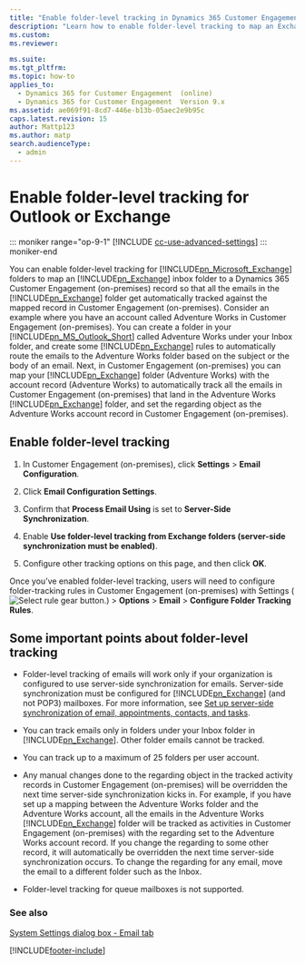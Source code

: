 ```yaml
---
title: "Enable folder-level tracking in Dynamics 365 Customer Engagement (on-premises)"
description: "Learn how to enable folder-level tracking to map an Exchange inbox folder to a Customer Engagement (on-premises) record."
ms.custom: 
ms.reviewer: 

ms.suite: 
ms.tgt_pltfrm: 
ms.topic: how-to
applies_to: 
  - Dynamics 365 for Customer Engagement  (online)
  - Dynamics 365 for Customer Engagement  Version 9.x
ms.assetid: ae069f91-8cd7-446e-b13b-05aec2e9b95c
caps.latest.revision: 15
author: Mattp123
ms.author: matp
search.audienceType: 
  - admin
---
```

# Enable folder-level tracking for Outlook or Exchange 

::: moniker range="op-9-1"
[!INCLUDE [cc-use-advanced-settings](../includes/cc-use-advanced-settings.md)]
::: moniker-end

You can enable folder-level tracking for [!INCLUDE[pn_Microsoft_Exchange](../includes/pn-microsoft-exchange.md)] folders to map an [!INCLUDE[pn_Exchange](../includes/pn-exchange.md)] inbox folder to a Dynamics 365 Customer Engagement (on-premises) record so that all the emails in the [!INCLUDE[pn_Exchange](../includes/pn-exchange.md)] folder get automatically tracked against the mapped record in Customer Engagement (on-premises). Consider an example where you have an account called Adventure Works in Customer Engagement (on-premises). You can create a folder in your [!INCLUDE[pn_MS_Outlook_Short](../includes/pn-ms-outlook-short.md)] called Adventure Works under your Inbox folder, and create some [!INCLUDE[pn_Exchange](../includes/pn-exchange.md)] rules to automatically route the emails to the Adventure Works folder based on the subject or the body of an email. Next, in Customer Engagement (on-premises) you can map your [!INCLUDE[pn_Exchange](../includes/pn-exchange.md)] folder (Adventure Works) with the account record (Adventure Works) to automatically track all the emails in Customer Engagement (on-premises) that land in the Adventure Works [!INCLUDE[pn_Exchange](../includes/pn-exchange.md)] folder, and set the regarding object as the Adventure Works account record in Customer Engagement (on-premises).  
  
 
## Enable folder-level tracking  
  
1. In Customer Engagement (on-premises), click **Settings** > **Email Configuration**.  
  
2. Click **Email Configuration Settings**.  
  
3. Confirm that **Process Email Using** is set to **Server-Side Synchronization**.  
  
4. Enable **Use folder-level tracking from Exchange folders (server-side synchronization must be enabled)**.  
  
5. Configure other tracking options on this page, and then click **OK**.  
  
Once you’ve enabled folder-level tracking, users will need to configure folder-tracking rules in Customer Engagement (on-premises) with Settings (![Select rule gear button.](../admin/media/selection-rule-gear.gif "Select rule gear button")) > **Options** > **Email** > **Configure Folder Tracking Rules**.  
  
## Some important points about folder-level tracking  
  
- Folder-level tracking of emails will work only if your organization is configured to use server-side synchronization for emails. Server-side synchronization must be configured for [!INCLUDE[pn_Exchange](../includes/pn-exchange.md)] (and not POP3) mailboxes. For more information, see [Set up server-side synchronization of email, appointments, contacts, and tasks](../admin/set-up-server-side-synchronization-of-email-appointments-contacts-and-tasks.md).  
  
- You can track emails only in folders under your Inbox folder in [!INCLUDE[pn_Exchange](../includes/pn-exchange.md)]. Other folder emails cannot be tracked.  
  
- You can track up to a maximum of 25 folders per user account.  
  
- Any manual changes done to the regarding object in the tracked activity records in Customer Engagement (on-premises) will be overridden the next time server-side synchronization kicks in. For example, if you have set up a mapping between the Adventure Works folder and the Adventure Works account, all the emails in the Adventure Works [!INCLUDE[pn_Exchange](../includes/pn-exchange.md)] folder will be tracked as activities in Customer Engagement (on-premises) with the regarding set to the Adventure Works account record. If you change the regarding to some other record, it will automatically be overridden the next time server-side synchronization occurs. To change the regarding for any email, move the email to a different folder such as the Inbox.  

- Folder-level tracking for queue mailboxes is not supported.  
  
### See also  
 [System Settings dialog box - Email tab](system-settings-dialog-box-email-tab.md)   


[!INCLUDE[footer-include](../../../includes/footer-banner.md)]
